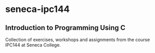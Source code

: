 # seneca-ipc144
## Introduction to Programming Using C

Collection of exercises, workshops and assignments from the course IPC144 at Seneca College.
